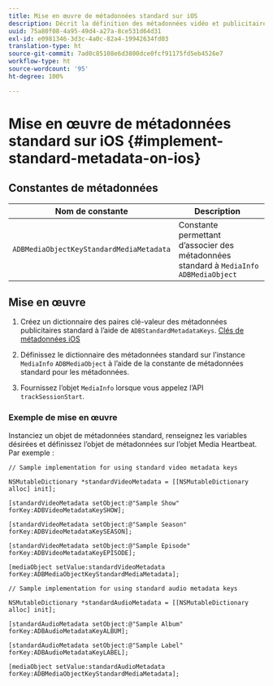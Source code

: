 ```yaml
---
title: Mise en œuvre de métadonnées standard sur iOS
description: Décrit la définition des métadonnées vidéo et publicitaires standard à envoyer avec les appels de suivi sur iOS.
uuid: 75a80f08-4a95-49d4-a27a-8ce531d64d31
exl-id: e0981346-3d3c-4a0c-82a4-19942634fd03
translation-type: ht
source-git-commit: 7ad0c85108e6d3800dce0fcf91175fd5eb4526e7
workflow-type: ht
source-wordcount: '95'
ht-degree: 100%

---
```


# Mise en œuvre de métadonnées standard sur iOS {#implement-standard-metadata-on-ios}

## Constantes de métadonnées

| Nom de constante | Description   |
|---|---|
| `ADBMediaObjectKeyStandardMediaMetadata` | Constante permettant d’associer des métadonnées standard à `MediaInfo ADBMediaObject` |

## Mise en œuvre

1. Créez un dictionnaire des paires clé-valeur des métadonnées publicitaires standard à l’aide de `ADBStandardMetadataKeys`.
   [Clés de métadonnées iOS](/help/sdk-implement/track-av-playback/impl-std-metadata/ios-metadata-keys.md)

1. Définissez le dictionnaire des métadonnées standard sur l’instance `MediaInfo` `ADBMediaObject` à l’aide de la constante de métadonnées standard pour les métadonnées.

1. Fournissez l’objet `MediaInfo` lorsque vous appelez l’API `trackSessionStart`.

### Exemple de mise en œuvre

Instanciez un objet de métadonnées standard, renseignez les variables désirées et définissez l’objet de métadonnées sur l’objet Media Heartbeat. Par exemple :

```
// Sample implementation for using standard video metadata keys 
 
NSMutableDictionary *standardVideoMetadata = [[NSMutableDictionary alloc] init]; 
 
[standardVideoMetadata setObject:@"Sample Show" forKey:ADBVideoMetadataKeySHOW]; 
 
[standardVideoMetadata setObject:@"Sample Season" forKey:ADBVideoMetadataKeySEASON]; 
 
[standardVideoMetadata setObject:@"Sample Episode" forKey:ADBVideoMetadataKeyEPISODE]; 
 
[mediaObject setValue:standardVideoMetadata forKey:ADBMediaObjectKeyStandardMediaMetadata];
```

```
// Sample implementation for using standard audio metadata keys 
 
NSMutableDictionary *standardAudioMetadata = [[NSMutableDictionary alloc] init];  
 
[standardAudioMetadata setObject:@"Sample Album"   forKey:ADBAudioMetadataKeyALBUM];  
 
[standardAudioMetadata setObject:@"Sample Label"   forKey:ADBAudioMetadataKeyLABEL]; 
 
[mediaObject setValue:standardAudioMetadata   forKey:ADBMediaObjectKeyStandardMediaMetadata];
```
